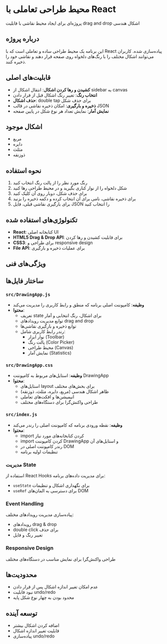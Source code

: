 # محیط طراحی تعاملی با React

پروژه‌ای برای ایجاد محیط نقاشی با قابلیت drag and drop اشکال هندسی

## درباره پروژه

این برنامه یک محیط طراحی ساده و تعاملی است که با React پیاده‌سازی شده. کاربران می‌توانند اشکال مختلف را با رنگ‌های دلخواه روی صفحه قرار دهند و نقاشی خود را ذخیره کنند.

## قابلیت‌های اصلی

- **کشیدن و رها کردن اشکال**: انتقال اشکال از sidebar به canvas
- **انتخاب رنگ**: تغییر رنگ اشکال قبل از قرار دادن
- **حذف اشکال**: double tap برای حذف شکل
- **ذخیره و بارگیری**: امکان ذخیره نقاشی در قالب JSON
- **نمایش آمار**: نمایش تعداد هر نوع شکل در پایین صفحه

## اشکال موجود

- مربع
- دایره  
- مثلث
- ذوزنقه

## نحوه استفاده

1. رنگ مورد نظر را از پالت رنگ انتخاب کنید
2. شکل دلخواه را از نوار کناری بگیرید و در محیط طراحی رها کنید
3. برای حذف شکل، دوبار روی آن کلیک کنید
4. برای ذخیره نقاشی، نامی برای آن انتخاب کرده و دکمه ذخیره را بزنید
5. برای بارگیری نقاشی قبلی، فایل JSON را انتخاب کنید


## تکنولوژی‌های استفاده شده

- **React**: کتابخانه اصلی UI
- **HTML5 Drag & Drop API**: برای قابلیت کشیدن و رها کردن
- **CSS3**: برای طراحی و responsive design
- **File API**: برای عملیات ذخیره و بارگیری

## ویژگی‌های فنی

## ساختار فایل‌ها

### `src/DrawingApp.js`
- **وظیفه**: کامپوننت اصلی برنامه که منطق و رابط کاربری را مدیریت می‌کند
- **محتوا**:
  - تعریف state برای اشکال، رنگ انتخابی و آمار
  - توابع مدیریت رویدادهای drag and drop
  - توابع ذخیره و بارگیری نقاشی‌ها
  - رندر رابط کاربری شامل:
    - نوار ابزار (Toolbar)
    - پالت رنگ (Color Picker)  
    - محیط طراحی (Canvas)
    - نمایش آمار (Statistics)

### `src/DrawingApp.css`
- **وظیفه**: استایل‌های مربوط به کامپوننت DrawingApp
- **محتوا**:
  - استایل‌های layout برای بخش‌های مختلف
  - ظاهر اشکال هندسی (مربع، دایره، مثلث، ذوزنقه)
  - انیمیشن‌ها و افکت‌های تعاملی
  - طراحی واکنش‌گرا برای دستگاه‌های مختلف

### `src/index.js`
- **وظیفه**: نقطه ورودی برنامه که کامپوننت اصلی را رندر می‌کند
- **محتوا**:
  - import کردن کتابخانه‌های مورد نیاز
  - import کردن کامپوننت DrawingApp و استایل‌های آن
  - رندر کامپوننت اصلی در DOM
  - تنظیمات اولیه برنامه

### مدیریت State
استفاده از React Hooks برای مدیریت داده‌های برنامه:
- `useState` برای نگهداری اشکال و تنظیمات
- `useRef` برای دسترسی به المان‌های DOM

### Event Handling
پیاده‌سازی مدیریت رویدادهای مختلف:
- رویدادهای drag & drop
- double click برای حذف
- تغییر رنگ و فایل

### Responsive Design
طراحی واکنش‌گرا برای نمایش مناسب در دستگاه‌های مختلف

## محدودیت‌ها

- عدم امکان تغییر اندازه اشکال پس از قرار دادن
- نبود قابلیت undo/redo
- محدود بودن به چهار نوع شکل پایه

## توسعه آینده

- اضافه کردن اشکال بیشتر
- قابلیت تغییر اندازه اشکال
- پیاده‌سازی undo/redo

